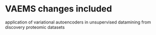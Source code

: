# VAEMS changes included
application of variational autoencoders in unsupervised datamining from discovery proteomic datasets
